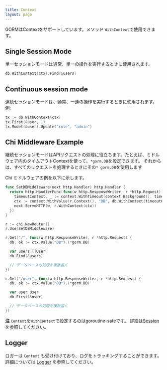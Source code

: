 ```yaml
---
title: Context
layout: page
---
```


GORMはContextをサポートしています。メソッド `WithContext`で使用できます。

## Single Session Mode

単一セッションモードは通常、単一の操作を実行するときに使用されます。

```go
db.WithContext(ctx).Find(&users)
```

## Continuous session mode

連続セッションモードは、通常、一連の操作を実行するときに使用されます。例:

```go
tx := db.WithContext(ctx)
tx.First(&user, 1)
tx.Model(&user).Update("role", "admin")
```

## Chi Middleware Example

継続セッションモードはAPIリクエストの処理に役立ちます。たとえば、ミドルウェア内のタイムアウトContextを使って、`*gorm.DB`を設定できます。 それからは、すべてのリクエストを処理するときにその`* gorm.DB`を使用します

Chi ミドルウェアの例を以下に示します。

```go
func SetDBMiddleware(next http.Handler) http.Handler {
  return http.HandlerFunc(func(w http.ResponseWriter, r *http.Request) {
    timeoutContext, _ := context.WithTimeout(context.Background(), time.Second)
    ctx := context.WithValue(r.Context(), "DB", db.WithContext(timeoutContext))
    next.ServeHTTP(w, r.WithContext(ctx))
  })
}

r := chi.NewRouter()
r.Use(SetDBMiddleware)

r.Get("/", func(w http.ResponseWriter, r *http.Request) {
  db, ok := ctx.Value("DB").(*gorm.DB)

  var users []User
  db.Find(&users)

  // データベースの処理を複数書く
})

r.Get("/user", func(w http.ResponseWriter, r *http.Request) {
  db, ok := ctx.Value("DB").(*gorm.DB)

  var user User
  db.First(&user)

  // データベースの処理を複数書く
})
```

**注** `Context`を`WithContext`で設定するのはgoroutine-safeです。 詳細は[Session](session.html)を参照してください。

## Logger

ロガーは `Context` も受け付けており、ログをトラッキングすることができます。詳細については [Logger](logger.html) を参照してください。
